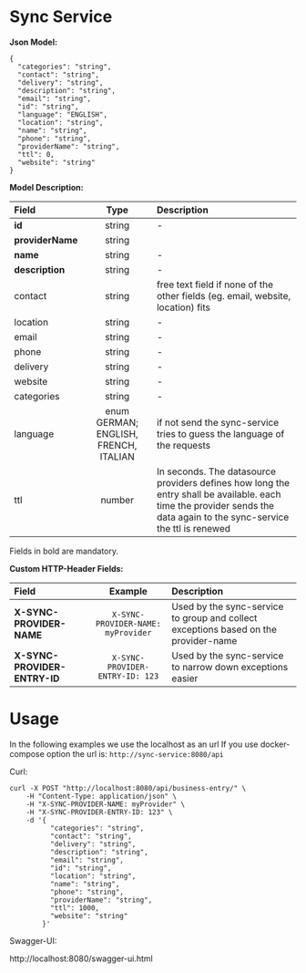# Sync Service

**Json Model:**

    {
      "categories": "string",
      "contact": "string",
      "delivery": "string",
      "description": "string",
      "email": "string",
      "id": "string",
      "language": "ENGLISH",
      "location": "string",
      "name": "string",
      "phone": "string",
      "providerName": "string",
      "ttl": 0,
      "website": "string"
    }

**Model Description:**

Field |  Type | Description
:--- | :---: | :---
**id** | string | -
**providerName** | string | 
**name** | string | -
**description** | string | -
contact | string | free text field if none of the other fields (eg. email, website, location) fits
location | string | -
email | string | -
phone | string | -
delivery | string | -
website | string | -
categories | string | -
language | enum GERMAN; ENGLISH, FRENCH, ITALIAN  | if not send the sync-service tries to guess the language of the requests
ttl | number | In seconds. The datasource providers defines how long the entry shall be available. each time the provider sends the data again to the sync-service the ttl is renewed

Fields in bold are mandatory.

**Custom HTTP-Header Fields:**

Field |  Example | Description
:--- | :---: | :---
**X-SYNC-PROVIDER-NAME** | `X-SYNC-PROVIDER-NAME: myProvider` | Used by the sync-service to group and collect exceptions based on the provider-name
**X-SYNC-PROVIDER-ENTRY-ID** | `X-SYNC-PROVIDER-ENTRY-ID: 123` | Used by the sync-service to narrow down exceptions easier


# Usage

 In the following examples we use the localhost as an url
 If you use docker-compose option the url is: ```http://sync-service:8080/api```
 
Curl:

    curl -X POST "http://localhost:8080/api/business-entry/" \
        -H "Content-Type: application/json" \
        -H "X-SYNC-PROVIDER-NAME: myProvider" \
        -H "X-SYNC-PROVIDER-ENTRY-ID: 123" \
        -d '{
              "categories": "string",
              "contact": "string",
              "delivery": "string",
              "description": "string",
              "email": "string",
              "id": "string",
              "location": "string",
              "name": "string",
              "phone": "string",
              "providerName": "string",
              "ttl": 1000,
              "website": "string"
            }'


Swagger-UI:

http://localhost:8080/swagger-ui.html
